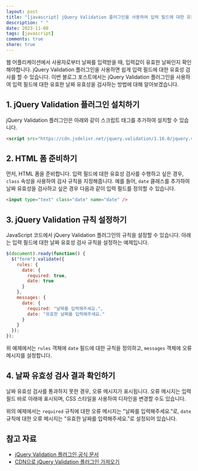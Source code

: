 ```yaml
---
layout: post
title: "[javascript] jQuery Validation 플러그인을 사용하여 입력 필드에 대한 유효한 날짜 유효성 검사하기"
description: " "
date: 2023-11-08
tags: [javascript]
comments: true
share: true
---
```


웹 어플리케이션에서 사용자로부터 날짜를 입력받을 때, 입력값이 유효한 날짜인지 확인해야합니다. jQuery Validation 플러그인을 사용하면 쉽게 입력 필드에 대한 유효성 검사를 할 수 있습니다. 이번 블로그 포스트에서는 jQuery Validation 플러그인을 사용하여 입력 필드에 대한 유효한 날짜 유효성을 검사하는 방법에 대해 알아보겠습니다.

## 1. jQuery Validation 플러그인 설치하기

jQuery Validation 플러그인은 아래와 같이 스크립트 태그를 추가하여 설치할 수 있습니다. 

```html
<script src="https://cdn.jsdelivr.net/jquery.validation/1.16.0/jquery.validate.min.js"></script>
```

## 2. HTML 폼 준비하기

먼저, HTML 폼을 준비합니다. 입력 필드에 대한 유효성 검사를 수행하고 싶은 경우, `class` 속성을 사용하여 검사 규칙을 지정해줍니다. 예를 들어, `date` 클래스를 추가하여 날짜 유효성을 검사하고 싶은 경우 다음과 같이 입력 필드를 정의할 수 있습니다.

```html
<input type="text" class="date" name="date" />
```

## 3. jQuery Validation 규칙 설정하기

JavaScript 코드에서 jQuery Validation 플러그인의 규칙을 설정할 수 있습니다. 아래는 입력 필드에 대한 날짜 유효성 검사 규칙을 설정하는 예제입니다.

```javascript
$(document).ready(function() {
  $("form").validate({
    rules: {
      date: {
        required: true,
        date: true
      }
    },
    messages: {
      date: {
        required: "날짜를 입력해주세요.",
        date: "유효한 날짜를 입력해주세요."
      }
    }
  });
});
```

위 예제에서는 `rules` 객체에 `date` 필드에 대한 규칙을 정의하고, `messages` 객체에 오류 메시지를 설정합니다.

## 4. 날짜 유효성 검사 결과 확인하기

날짜 유효성 검사를 통과하지 못한 경우, 오류 메시지가 표시됩니다. 오류 메시지는 입력 필드 바로 아래에 표시되며, CSS 스타일을 사용하여 디자인을 변경할 수도 있습니다.

위의 예제에서는 `required` 규칙에 대한 오류 메시지는 "날짜를 입력해주세요."로, `date` 규칙에 대한 오류 메시지는 "유효한 날짜를 입력해주세요."로 설정되어 있습니다.

## 참고 자료

- [jQuery Validation 플러그인 공식 문서](https://jqueryvalidation.org/)
- [CDN으로 jQuery Validation 플러그인 가져오기](https://www.jsdelivr.com/package/npm/jquery.validation)